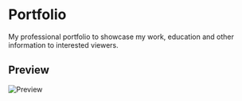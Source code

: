 # Portfolio
My professional portfolio to showcase my work, education and other information to interested viewers.

## Preview
![Preview](./public/images/homeImage.png)